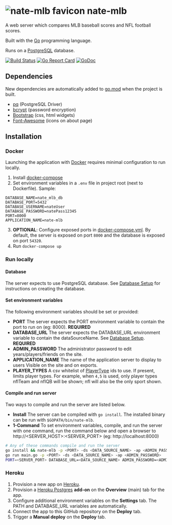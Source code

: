 # ![nate-mlb favicon](static/favicon.ico) nate-mlb
A web server which compares MLB baseball scores and NFL football scores.

Built with the [Go](https://github.com/golang/go) programming language.

Runs on a [PostgreSQL](https://github.com/postgres/postgres) database.

[![Build Status](https://travis-ci.org/jacobpatterson1549/nate-mlb.svg?branch=master)](https://travis-ci.org/jacobpatterson1549/nate-mlb)
[![Go Report Card](https://goreportcard.com/badge/github.com/jacobpatterson1549/nate-mlb)](https://goreportcard.com/report/github.com/jacobpatterson1549/nate-mlb)
[![GoDoc](https://godoc.org/github.com/jacobpatterson1549/nate-mlb?status.svg)](https://godoc.org/github.com/jacobpatterson1549/nate-mlb)

## Dependencies
New dependencies are automatically added to [go.mod](go.mod) when the project is built.
* [pq](https://github.com/lib/pq) (PostgreSQL Driver)
* [bcrypt](https://github.com/golang/crypto) (password encryption)
* [Bootstrap](https://github.com/twbs/bootstrap) (css, html widgets)
* [Font-Awesome](https://github.com/FortAwesome/Font-Awesome) (icons on about page)


## Installation

### Docker
Launching the application with [Docker](https://www.docker.com) requires minimal configuration to run locally. 
1. Install [docker-compose](https://github.com/docker/compose)
1. Set environment variables in a `.env` file in project root (next to Dockerfile).  Sample:
```
DATABASE_NAME=nate_mlb_db
DATABASE_PORT=5432
DATABASE_USERNAME=nateUser
DATABASE_PASSWORD=natePass12345
PORT=8000
APPLICATION_NAME=nate-mlb
```
3. **OPTIONAL**: Configure exposed ports in [docker-compose.yml](docker-compose.yml).  By default, the server is exposed on port `8000` and the database is exposed on port `54320`.
1. Run `docker-compose up`

### Run locally

#### Database
The server expects to use PostgreSQL database.  See [Database Setup](sql/README.md) for instructions on creating the database.

#### Set environment variables
The following environment variables should be set or provided:
* **PORT** The server expects the PORT environment variable to contain the port to run on (eg: 8000). **REQUIRED**
* **DATABASE_URL** The server expects the DATABASE_URL environment variable to contain the dataSourceName.  See [Database Setup](sql/README.md). **REQUIRED**
* **ADMIN_PASSWORD** The administrator password to edit years/players/friends on the site.
* **APPLICATION_NAME** The name of the application server to display to users  Visible on the site and on exports.
* **PLAYER_TYPES** A csv whitelist of [PlayerType](https://godoc.org/github.com/jacobpatterson1549/nate-mlb/go/db#PlayerType) ids to use.  If present, limits player types.  For example, when `4,5` is used, only player types nflTeam and nflQB will be shown; nfl will also be the only sport shown.

#### Compile and run server
Two ways to compile and run the server are listed below.
* **Install** The server can be compiled with `go install`.  The installed binary can be run with `$GOPATH/bin/nate-mlb`.
* **1-Command** To set environment variables, compile, and run the server with one command, run the command below and open a browser to http://<SERVER_HOST>:<SERVER_PORT> (eg: http://localhost:8000)
```bash
# Any of these commands compile and run the server
go install && nate-mlb -p <PORT> -ds <DATA_SOURCE_NAME> -ap <ADMIN_PASSWORD>
go run main.go -p <PORT> -ds <DATA_SOURCE_NAME> -ap <ADMIN_PASSWORD>
PORT=<SERVER_PORT> DATABASE_URL=<DATA_SOURCE_NAME> ADMIN_PASSWORD=<ADMIN_PASSWORD> go run main.go
```
### Heroku
1. Provision a new app on [Heroku](https://dashboard.heroku.com/apps).
1. Provision a [Heroku Postgres](https://www.heroku.com/postgres) **add-on** on the **Overview** (main) tab for the app.
1. Configure additional environment variables on the **Settings** tab.  The PATH and DATABASE_URL variables are automatically.
1. Connect the app to this GitHub repository on the **Deploy** tab.
1. Trigger a **Manual deploy** on the **Deploy** tab.
